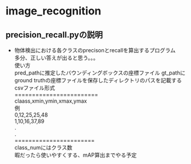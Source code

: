 # image_recognition
## precision_recall.pyの説明
* 物体検出における各クラスのprecisonとrecallを算出するプログラム  
  多分、正しい答えが出ると思う。。。  
使い方  
pred_pathに推定したバウンディングボックスの座標ファイル
gt_pathにground truthの座標ファイルを保存したディレクトリのパスを記載する  
csvファイル形式  
========================  
claass,xmin,ymin,xmax,ymax  
例  
0,12,25,25,48  
1,10,16,37,89  
    .  
    .  
=======================  
class_numにはクラス数  
暇だったら使いやすくする、mAP算出までやる予定  

